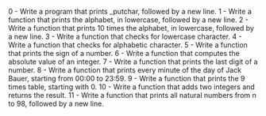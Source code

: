 0 - Write a program that prints _putchar, followed by a new line.
1 - Write a function that prints the alphabet, in lowercase, followed by a new line.
2 - Write a function that prints 10 times the alphabet, in lowercase, followed by a new line.
3 - Write a function that checks for lowercase character. 
4 - Write a function that checks for alphabetic character. 
5 - Write a function that prints the sign of a number.
6 - Write a function that computes the absolute value of an integer.
7 - Write a function that prints the last digit of a number.
8 - Write a function that prints every minute of the day of Jack Bauer, starting from 00:00 to 23:59.
9 - Write a function that prints the 9 times table, starting with 0.
10 - Write a function that adds two integers and returns the result.
11 - Write a function that prints all natural numbers from n to 98, followed by a new line.
 
